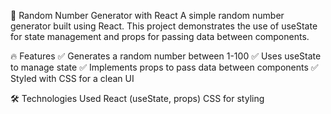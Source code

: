 🎲 Random Number Generator with React
A simple random number generator built using React. This project demonstrates the use of useState for state management and props for passing data between components.

🔥 Features
✅ Generates a random number between 1-100
✅ Uses useState to manage state
✅ Implements props to pass data between components
✅ Styled with CSS for a clean UI

🛠 Technologies Used
React (useState, props)
CSS for styling
